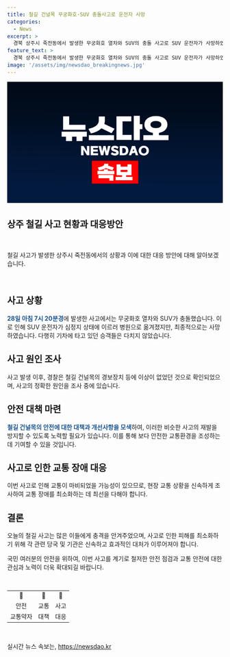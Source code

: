 ```yaml
---
title: 철길 건널목 무궁화호·SUV 충돌사고로 운전자 사망
categories:
  - News
excerpt: >
  경북 상주시 죽전동에서 발생한 무궁화호 열차와 SUV의 충돌 사고로 SUV 운전자가 사망하였습니다. 기차에 타고 있던 승객은 다치지 않았으며, 경찰은 사고 원인을 조사 중입니다. 해당 철길 건널목의 경보장치는 정상이었으며, 추가 정보가 발견되는 대로 업데이트하겠습니다.
feature_text: >
  경북 상주시 죽전동에서 발생한 무궁화호 열차와 SUV의 충돌 사고로 SUV 운전자가 사망하였습니다. 기차에 타고 있던 승객은 다치지 않았으며, 경찰은 사고 원인을 조사 중입니다. 해당 철길 건널목의 경보장치는 정상이었으며, 추가 정보가 발견되는 대로 업데이트하겠습니다.
image: '/assets/img/newsdao_breakingnews.jpg'
---
```


<p><img src="/assets/img/newsdao_breakingnews.jpg" alt="implanttips 속보" /></p>

<h2 data-ke-size="size26">상주 철길 사고 현황과 대응방안</h2>

<p data-ke-size="size16">&nbsp;</p>

<p>철길 사고가 발생한 상주시 죽전동에서의 상황과 이에 대한 대응 방안에 대해 알아보겠습니다.</p>

<p data-ke-size="size16">&nbsp;</p>

<h2 data-ke-size="size24">사고 상황</h2>

<p><b><span style="color: #1a5490;">28일 아침 7시 20분경</span></b>에 발생한 사고에서는 무궁화호 열차와 SUV가 충돌했습니다. 이로 인해 SUV 운전자가 심정지 상태에 이르러 병원으로 옮겨졌지만, 최종적으로는 사망하였습니다. 다행히 기차에 타고 있던 승객들은 다치지 않았습니다.</p>

<h2 data-ke-size="size24">사고 원인 조사</h2>

<p>사고 발생 이후, 경찰은 철길 건널목의 경보장치 등에 이상이 없었던 것으로 확인되었으며, 사고의 정확한 원인을 조사 중에 있습니다.</p>

<h2 data-ke-size="size24">안전 대책 마련</h2>

<p><b><span style="color: #1a5490;">철길 건널목의 안전에 대한 대책과 개선사항을 모색</span></b>하여, 이러한 비슷한 사고의 재발을 방지할 수 있도록 노력할 필요가 있습니다. 이를 통해 보다 안전한 교통환경을 조성하는데 기여할 수 있을 것입니다.</p>

<h2 data-ke-size="size24">사고로 인한 교통 장애 대응</h2>

<p>이번 사고로 인해 교통이 마비되었을 가능성이 있으므로, 현장 교통 상황을 신속하게 조사하여 교통 장애를 최소화하는 데 최선을 다해야 합니다.</p>

<h2 data-ke-size="size24">결론</h2>

<p>오늘의 철길 사고는 많은 이들에게 충격을 안겨주었으며, 사고로 인한 피해를 최소화하기 위해 각 관련 당국 및 기관은 신속하고 효과적인 대처가 이루어져야 합니다.</p>

<p>국민 여러분의 안전을 위하여, 이번 사고를 계기로 철저한 안전 점검과 교통 안전에 대한 관심과 노력이 더욱 확대되길 바랍니다.</p>

<p data-ke-size="size16">&nbsp;</p>

<table>
<tbody>
<tr>
<td style="text-align: center; height: 17px;"><b></b></td>
<td style="text-align: center; height: 17px;"><b></b></td>
<td style="text-align: center; height: 17px;"><b></b></td>
</tr>
<tr>
<td style="text-align: center; height: 17px;">안전</td>
<td style="text-align: center; height: 17px;">교통</td>
<td style="text-align: center; height: 17px;">사고</td>
</tr>
<tr>
<td style="text-align: center; height: 17px;">교통약자</td>
<td style="text-align: center; height: 17px;">대책</td>
<td style="text-align: center; height: 17px;">대응</td>
</tr>
</tbody>
</table>

<p data-ke-size="size16">&nbsp;</p>
실시간 뉴스 속보는, <a href="https://newsdao.kr" rel="dofollow">https://newsdao.kr</a>



